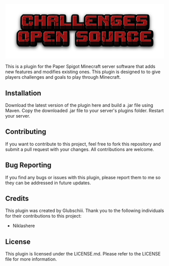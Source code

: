 ![logo](https://github.com/Glubschiii/Challenges/blob/main/images/221518720-961c2619-4b1d-4156-afab-64bfa3bf76e3.png?raw=true)

This is a plugin for the Paper Spigot Minecraft server software that adds new features and modifies existing ones. This plugin is designed to to give players challenges and goals to play through Minecraft.

## Installation
Download the latest version of the plugin here and build a .jar file using Maven.
Copy the downloaded .jar file to your server's plugins folder.
Restart your server.

## Contributing
If you want to contribute to this project, feel free to fork this repository and submit a pull request with your changes. All contributions are welcome.

## Bug Reporting
If you find any bugs or issues with this plugin, please report them to me so they can be addressed in future updates.

## Credits
This plugin was created by Glubschiii. Thank you to the following individuals for their contributions to this project:

* Niklashere

## License
This plugin is licensed under the LICENSE.md. Please refer to the LICENSE file for more information.
